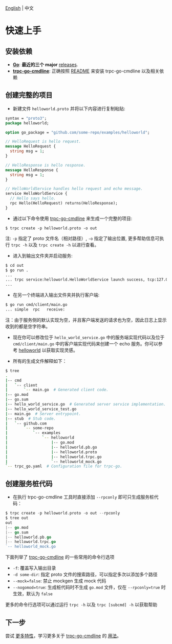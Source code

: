 [English](quick_start.md) | 中文

# 快速上手


## 安装依赖

- **[Go][]**: **最近的三个 major** [releases][go-releases].
- **[trpc-go-cmdline][]**: 正确按照 [README][trpc-go-cmdline] 来安装 trpc-go-cmdline 以及相关依赖

## 创建完整的项目

* 新建文件 `helloworld.proto` 并将以下内容进行复制粘贴:

```protobuf
syntax = "proto3";
package helloworld;

option go_package = "github.com/some-repo/examples/helloworld";

// HelloRequest is hello request.
message HelloRequest {
  string msg = 1;
}

// HelloResponse is hello response.
message HelloResponse {
  string msg = 1;
}

// HelloWorldService handles hello request and echo message.
service HelloWorldService {
  // Hello says hello.
  rpc Hello(HelloRequest) returns(HelloResponse);
}
```

* 通过以下命令使用 [trpc-go-cmdline][] 来生成一个完整的项目:
```shell
$ trpc create -p helloworld.proto -o out
```

注: `-p` 指定了 proto 文件名（相对路径）, `-o` 指定了输出位置, 
更多帮助信息可执行 `trpc -h` 以及 `trpc create -h` 以进行查看。

* 进入到输出文件夹并启动服务:
```bash
$ cd out
$ go run .
...
... trpc service:helloworld.HelloWorldService launch success, tcp:127.0.0.1:8000, serving ...
...
```

* 在另一个终端进入输出文件夹并执行客户端:
```bash
$ go run cmd/client/main.go 
... simple  rpc   receive: 
```

注：由于服务侧的默认实现为空，并且客户端发送的请求也为空，因此日志上显示收到的都是空字符串。

* 现在你可以修改位于 `hello_world_service.go` 中的服务端实现代码以及位于 `cmd/client/main.go` 中的客户端实现代码来创建一个 echo 服务。你可以参考 [helloworld][] 以获取实现灵感。

* 所有的生成文件解释如下：

```bash
$ tree
.
|-- cmd
|   `-- client
|       `-- main.go  # Generated client code.
|-- go.mod
|-- go.sum
|-- hello_world_service.go  # Generated server service implementation.
|-- hello_world_service_test.go
|-- main.go  # Server entrypoint.
|-- stub  # Stub code.
|   `-- github.com
|       `-- some-repo
|           `-- examples
|               `-- helloworld
|                   |-- go.mod
|                   |-- helloworld.pb.go
|                   |-- helloworld.proto
|                   |-- helloworld.trpc.go
|                   `-- helloworld_mock.go
`-- trpc_go.yaml  # Configuration file for trpc-go.
```

## 创建服务桩代码

* 在执行 trpc-go-cmdline 工具时直接添加 `--rpconly` 即可只生成服务桩代码：
```go
$ trpc create -p helloworld.proto -o out --rpconly
$ tree out
out
|-- go.mod
|-- go.sum
|-- helloworld.pb.go
|-- helloworld.trpc.go
`-- helloworld_mock.go
```

下面列举了 [trpc-go-cmdline][] 的一些常用的命令行选项

* `-f`: 覆盖写入输出目录
* `-d some-dir`: 指定 proto 文件的搜索路径，可以指定多次以添加多个路径
* `--mock=false`: 禁止 mockgen 生成 mock 代码
* `--nogomod=true`: 生成桩代码时不生成 `go.mod` 文件，仅在 `--rpconly=true` 时生效，默认为 `false`

更多的命令行选项可以通过运行 `trpc -h` 以及 `trpc [subcmd] -h` 以获取帮助

## 下一步

尝试 [更多特性][features]，学习更多关于 [trpc-go-cmdline][] 的 [用法][cmdline-doc]。

[Go]: https://golang.org
[go-releases]: https://golang.org/doc/devel/release.html
[trpc-go-cmdline]: https://github.com/trpc-group/trpc-go-cmdline
[cmdline-releases]: https://github.com/trpc-group/trpc-go-cmdline/releases
[helloworld]: /examples/helloworld/
[features]: /examples/features/
[cmdline-doc]: https://github.com/trpc-group/trpc-go-cmdline/tree/main/docs

